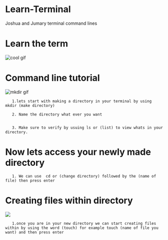 # Learn-Terminal
Joshua and Jumary terminal command lines


# Learn the term

![cool gif](https://sweetcode.io/wp-content/uploads/2018/01/ascii_dog.gif)



# Command line tutorial
![mkdir gif](https://www.cyberciti.biz/media/new/images/faq/2013/07/mkdir-demo.gif)

       1.lets start with making a directory in your terminal by using mkdir (make directory)

       2. Name the directory what ever you want 


       3. Make sure to verify by usuing ls or (list) to view whats in your directory.

#  Now lets access your newly made directory 
 
       1. We can use  cd or (change directory) followed by the (name of file) then press enter
        
     
 # Creating files within directory
![](https://miro.medium.com/max/2544/1*a0oGb11RDJDgaCvTcLy1jw.gif)

       1.once you are in your new directory we can start creating files within by using the word (touch) for example touch (name of file you want) and then press enter

